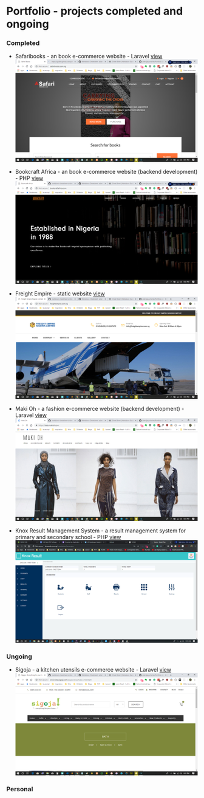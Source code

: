 # Portfolio - projects completed and ongoing


### Completed
- Safaribooks - an book e-commerce website - Laravel [view](https://www.safaribooks.com.ng)
![Safaribooks](/images/1.png)


- Bookcraft Africa - an book e-commerce website (backend development) - PHP [view](https://www.bookcraftafrica.com)
![BookCraftAfrica](/images/2.png)


- Freight Empire - static website [view](https://www.freightempire.com.ng)
![Freight Empire](/images/3.png)


- Maki Oh - a fashion e-commerce website (backend development) - Laravel [view](https://www.makioh.com)
![Maki Oh](/images/5.png)

- Knox Result Management System - a result management system for primary and secondary school - PHP [view](http://knoxweb.com.ng/knox/admin/home.php)
![Maki Oh](/images/6.png)

### Ungoing

- Sigoja - a kitchen utensils e-commerce website - Laravel [view](https://www.beta.halitelabs.com)
![Sigoja](/images/4.png)


### Personal